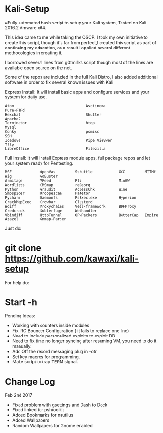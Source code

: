 # Kali-Setup

#Fully automated bash script to setup your Kali system, Tested on Kali 2016.2 Vmware x64.

This idea came to me while taking the OSCP.  I took my own initiative to create this script, though it's far from perfect,I created this script as part of continuing my education, as a result I applied several different methodologies in creating it.

I borrowed several lines from g0tmi1ks script though most of the lines are available open source on the net.


Some of the repos are included in the full Kali Distro, I also added additional software in order to fix several known issues with Kali


Express Install: It will install basic apps and configure services and your system for daily use.

	Atom   		          				 Asciinema       							Pure-FTPd
	Hexchat         					 Shutter         							Apache2
	Terminator        					 htop           							Mysql
	Conky             			 		 psmisc         							SSH
	Icedove           					 Pipe Vievwer   			 				Tftp
	LibreOffice       			 		 Filezilla


Full Install: It will Install Express module apps, full package repos and let your system ready for Pentesting.

	MSF				OpenVas			Sshuttle			GCC			MITMf			Wig				GoBuster
	Armitage		VFeed			Pfi					MinGW		Wordlists		CMSmap			reGeorg	
	Python			Graudit			AccessChk			Wine		Smbspider		Droopescan		Patetor
	Pycharm			Daemonfs		PsExec.exe			Hyperion	CrackMapExec	Crowbar			Clusterd
	Wdiff			Proxychains		Veil-framework		BDFProxy	Credcrack		Subterfuge		Webhandler
	Vbindiff		HttpTunnel		OP-Packers			BetterCap	Empire			Azazel			Gnmap-Parser
	


Just do: 

# git clone https://github.com/kawaxi/kali-setup

For help do:

# Start -h



Pending Ideas: 
* Working with counters inside modules
* Fix IRC Bouncer Configuration ( it fails to replace one line)
* Need to Include personalized exploits to exploit DB.
* Need to fix time no longer syncing  after resuming VM, you need to do it manually.
* Add Off the record messaging plug in -otr
* Set key macros for programming.  
* Make script to trap TERM signal.

# Change Log
Feb 2nd 2017
* Fixed problem with  gsettings and Dash to Dock
* Fixed linked for pshtoolkit
* Added Bookmarks for nautilus
* Added Wallpapers
* Random Wallpapers for Gnome enabled



